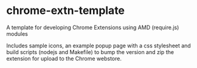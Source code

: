 chrome-extn-template
====================

A template for developing Chrome Extensions using AMD (require.js) modules

Includes sample icons, an example popup page with a css stylesheet and build scripts (nodejs and Makefile) to bump the version and zip the extension for upload to the Chrome webstore.
